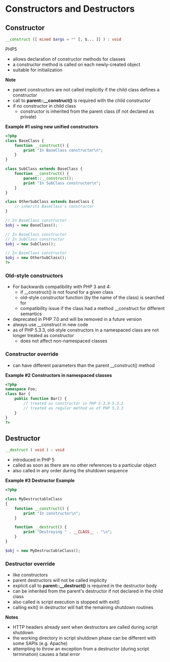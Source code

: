 # Constructors and Destructors

## Constructor

```php
__construct ([ mixed $args = "" [, $... ]] ) : void
```

PHP5
- allows declaration of constructor methods for classes
- a constructor method is called on each newly-created object
- suitable for initialization

**Note**
- parent constructors are not called implicitly if the child class defines a constructor
- call to **parent::__construct()** is required with the child constructor
- if no constructor in child class
  - constructor is inherited from the parent class (if not declared as private)
  
**Example #1 using new unified constructors**

```php
<?php
class BaseClass {
    function __construct() {
        print "In BaseClass constructor\n";
    }
}

class SubClass extends BaseClass {
    function __construct() {
        parent::__construct();
        print "In SubClass constructor\n";
    }
}

class OtherSubClass extends BaseClass {
    // inherits BaseClass's constructor
}

// In BaseClass constructor
$obj = new BaseClass();

// In BaseClass constructor
// In SubClass constructor
$obj = new SubClass();

// In BaseClass constructor
$obj = new OtherSubClass();
?>
```

### Old-style constructors
- For backwards compatibility with PHP 3 and 4:
  - if __construct() is not found for a given class
  - old-style constructor function (by the name of the class) is searched for
  - compatibility issue if the class had a method __construct for different semantics
- deprecated in PHP 7.0 and will be removed in a future version
- always use __construct in new code
- as of PHP 5.3.3, old-style constructors in a namespaced class are not longer treated as constructor
  - does not affect non-namespaced classes

### Constructor override
- can have different parameters than the parent __construct() method

**Example #2 Constructors in namespaced classes**

```php
<?php
namespace Foo;
class Bar {
    public function Bar() {
        // treated as constructor in PHP 5.3.0-5.3.2
        // treated as regular method as of PHP 5.3.3
    }
}
?>
```

## Destructor

```php
__destruct ( void ) : void
```

- introduced in PHP 5
- called as soon as there are no other references to a particular object
- also called in any order during the shutdown sequence

**Example #3 Destructor Example**

```php
<?php

class MyDestructableClass 
{
    function __construct() {
        print "In constructor\n";
    }

    function __destruct() {
        print "Destroying " . __CLASS__ . "\n";
    }
}

$obj = new MyDestructableClass();
```

### Destructor override
- like constructors
- parent destructors will not be called implicity
- explicit call to **parent::__destruct()** is required in the destructor body
- can be inherited from the parent's destructor if not declared in the child class
- also called is script execution is stopped with exit()
- calling exit() in destructor will halt the remaining shutdown routines

**Notes**
- HTTP headers already sent when destructors are called during script shutdown
- the working directory in script shutdown phase can be different with some SAPIs (e.g. Apache)
- attempting to throw an exception from a destructor (during script termination) causes a fatal error
